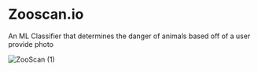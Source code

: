 # Zooscan.io
An ML Classifier that determines the danger of animals based off of a user provide photo



![ZooScan (1)](https://user-images.githubusercontent.com/34409024/218282192-a9e9bb59-7a38-4d43-b6d7-7615fc30c41f.png)
